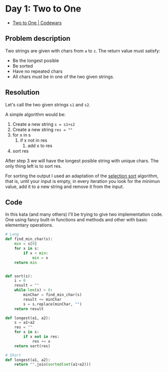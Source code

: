 # Day 1: Two to One

- [Two to One | Codewars](https://www.codewars.com/kata/5656b6906de340bd1b0000ac)

## Problem description

Two strings are given with chars from `a` to `z`. The return value must satisfy:

- Be the longest posible
- Be sorted
- Have no repeated chars
- All chars must be in one of the two given strings.

## Resolution

Let's call the two given strings `s1` and `s2`.

A simple algorithm would be:

1. Create a new string `s = s1+s2`
2. Create a new string `res = ""`
3. for x in s
   1. if x not in res
      1. add x to res
4. sort res

After step 3 we will have the longest posible string with unique chars. The only thing left is to sort res.

For sorting the output I used an adaptation of the [selection sort](https://www.geeksforgeeks.org/selection-sort/) algorithm, that is, until your input is empty, in every iteration you look for the minimun value, add it to a new string and remove it from the input.

## Code

In this kata (and many others) I'll be trying to give two implementation code. One using fancy built-in functions and methods and other with basic elementary operations.

```python
# Long
def find_min_char(s):
    min = s[0]
    for x in s:
        if x < min:
            min = x
    return min


def sort(s):
    i = 0
    result = ""
    while len(s) > 0:
        minChar = find_min_char(s)
        result += minChar
        s = s.replace(minChar, "")
    return result

def longest(a1, a2):
    s = a1+a2
    res = ""
    for x in s:
        if x not in res:
            res += x
    return sort(res)
```

```python
# Short
def longest(a1, a2):
    return "".join(sorted(set(a1+a2)))
```
